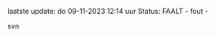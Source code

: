 laatste update: 
do 09-11-2023 12:14   uur 
Status: FAALT - fout - 
<div class="service R">svn</div>